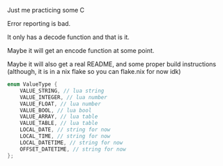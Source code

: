Just me practicing some C

Error reporting is bad.

It only has a decode function and that is it.

Maybe it will get an encode function at some point.

Maybe it will also get a real README, and some proper build instructions (although, it is in a nix flake so you can flake.nix for now idk)

```c
enum ValueType {
    VALUE_STRING, // lua string
    VALUE_INTEGER, // lua number
    VALUE_FLOAT, // lua number
    VALUE_BOOL, // lua bool
    VALUE_ARRAY, // lua table
    VALUE_TABLE, // lua table
    LOCAL_DATE, // string for now
    LOCAL_TIME, // string for now
    LOCAL_DATETIME, // string for now
    OFFSET_DATETIME, // string for now
};
```
